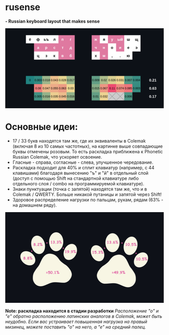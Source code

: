 # rusense 
**- Russian keyboard layout that makes sense**

![layout-and-load](v1/pictures/layout-and-frequency.png)

# Основные идеи:
- 17 / 33 букв находятся там же, где их эквиваленты в Colemak (включая 8 из 10 самых частотных), на картинке выше совпадающие буквы отмечены розовым. То есть раскладка приближена к Phonetic Russian Colemak, что ускоряет освоение. 
- Гласные - справа, согласные - слева, улучшенное чередование.
- Раскладка подходит для 40% и сплит клавиатур (например, с 44 клавишами) благодаря вынесению "ъ" и "й" в отдельный слой (доступ с помощью Shift на стандартной клавиатуре либо отдельного слоя / combo на программируемой клавиатуре). 
- Знаки пунктуации (точка с запятой) находятся там же, что и в Colemak / QWERTY. Больше никакой путаницы и запятой через Shift!  
- Здоровое распределение нагрузки по пальцам, рукам, рядам (63% - на домашнем ряду).

![layout-and-load](v1/pictures/fingers-and-hands-load.png)

**Note: раскладка находится в стадии разработки**
*Расположение "о" и "е" обратно расположению латинских аналогов в Colemak, может быть неудобно. Если вас устраивает повышенная нагрузка на правый мизинец, можете поставить "о" на него, а "е" на средний палец.*

